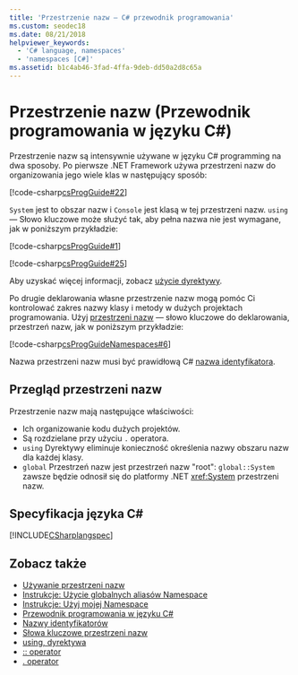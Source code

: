 ```yaml
---
title: 'Przestrzenie nazw — C# przewodnik programowania'
ms.custom: seodec18
ms.date: 08/21/2018
helpviewer_keywords:
  - 'C# language, namespaces'
  - 'namespaces [C#]'
ms.assetid: b1c4ab46-3fad-4ffa-9deb-dd50a2d8c65a
---
```

# <a name="namespaces-c-programming-guide"></a>Przestrzenie nazw (Przewodnik programowania w języku C#)

Przestrzenie nazw są intensywnie używane w języku C# programming na dwa sposoby. Po pierwsze .NET Framework używa przestrzeni nazw do organizowania jego wiele klas w następujący sposób:  
  
[!code-csharp[csProgGuide#22](../inside-a-program/codesnippet/CSharp/index_1.cs)]  
  
`System` jest to obszar nazw i `Console` jest klasą w tej przestrzeni nazw. `using` — Słowo kluczowe może służyć tak, aby pełna nazwa nie jest wymagane, jak w poniższym przykładzie:  
  
[!code-csharp[csProgGuide#1](../inside-a-program/codesnippet/CSharp/index_2.cs)]  
  
[!code-csharp[csProgGuide#25](../inside-a-program/codesnippet/CSharp/index_3.cs)]  
  
Aby uzyskać więcej informacji, zobacz [użycie dyrektywy](../../language-reference/keywords/using-directive.md).  
  
Po drugie deklarowania własne przestrzenie nazw mogą pomóc Ci kontrolować zakres nazwy klasy i metody w dużych projektach programowania. Użyj [przestrzeni nazw](../../language-reference/keywords/namespace.md) — słowo kluczowe do deklarowania, przestrzeń nazw, jak w poniższym przykładzie:  
  
[!code-csharp[csProgGuideNamespaces#6](codesnippet/CSharp/index_4.cs)]

Nazwa przestrzeni nazw musi być prawidłową C# [nazwa identyfikatora](../inside-a-program/identifier-names.md).

## <a name="namespaces-overview"></a>Przegląd przestrzeni nazw  

Przestrzenie nazw mają następujące właściwości:  
  
- Ich organizowanie kodu dużych projektów.  
- Są rozdzielane przy użyciu `.` operatora.  
- `using` Dyrektywy eliminuje konieczność określenia nazwy obszaru nazw dla każdej klasy.  
- `global` Przestrzeń nazw jest przestrzeń nazw "root": `global::System` zawsze będzie odnosił się do platformy .NET <xref:System> przestrzeni nazw.  

## <a name="c-language-specification"></a>Specyfikacja języka C#

[!INCLUDE[CSharplangspec](~/includes/csharplangspec-md.md)]  
  
## <a name="see-also"></a>Zobacz także

- [Używanie przestrzeni nazw](using-namespaces.md)
- [Instrukcje: Użycie globalnych aliasów Namespace](how-to-use-the-global-namespace-alias.md)
- [Instrukcje: Użyj mojej Namespace](how-to-use-the-my-namespace.md)
- [Przewodnik programowania w języku C#](../index.md)
- [Nazwy identyfikatorów](../inside-a-program/identifier-names.md)
- [Słowa kluczowe przestrzeni nazw](../../language-reference/keywords/namespace-keywords.md)
- [using, dyrektywa](../../language-reference/keywords/using-directive.md)
- [:: operator](../../language-reference/operators/namespace-alias-qualifer.md)
- [. operator](../../language-reference/operators/member-access-operator.md)
